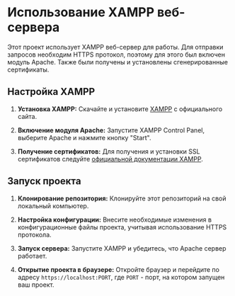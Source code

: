 # Использование XAMPP веб-сервера

Этот проект использует XAMPP веб-сервер для работы. Для отправки запросов необходим HTTPS протокол, поэтому для этого был включен модуль Apache. Также были получены и установлены сгенерированные сертификаты.

## Настройка XAMPP

1. **Установка XAMPP:** Скачайте и установите [XAMPP](https://www.apachefriends.org/index.html) с официального сайта.

2. **Включение модуля Apache:** Запустите XAMPP Control Panel, выберите Apache и нажмите кнопку "Start".

3. **Получение сертификатов:** Для получения и установки SSL сертификатов следуйте [официальной документации XAMPP](https://www.apachefriends.org/docs/ssl-certs-self-signed.html).

## Запуск проекта

1. **Клонирование репозитория:** Клонируйте этот репозиторий на свой локальный компьютер.

2. **Настройка конфигурации:** Внесите необходимые изменения в конфигурационные файлы проекта, учитывая использование HTTPS протокола.

3. **Запуск сервера:** Запустите XAMPP и убедитесь, что Apache сервер работает.

4. **Открытие проекта в браузере:** Откройте браузер и перейдите по адресу `https://localhost:PORT`, где `PORT` - порт, на котором запущен ваш проект.
